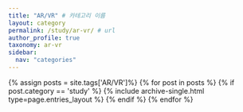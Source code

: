 ```yaml
---
title: "AR/VR" # 카테고리 이름
layout: category
permalink: /study/ar-vr/ # url
author_profile: true
taxonomy: ar-vr
sidebar:
  nav: "categories"
---
```


{% assign posts = site.tags['AR/VR']%}
{% for post in posts %}
  {% if post.category == 'study' %}
    {% include archive-single.html type=page.entries_layout %}
  {% endif %}
{% endfor %}